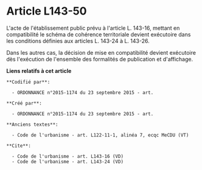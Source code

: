 # Article L143-50

L'acte de l'établissement public prévu à l'article L. 143-16, mettant en compatibilité le schéma de cohérence territoriale
devient exécutoire dans les conditions définies aux articles L. 143-24 à L. 143-26. 

Dans les autres cas, la décision de mise en compatibilité devient exécutoire dès l'exécution de l'ensemble des formalités de
publication et d'affichage.

**Liens relatifs à cet article**

	**Codifié par**:

	  - ORDONNANCE n°2015-1174 du 23 septembre 2015 - art.

	**Créé par**:

	  - ORDONNANCE n°2015-1174 du 23 septembre 2015 - art.

	**Anciens textes**:

	  - Code de l'urbanisme - art. L122-11-1, alinéa 7, ecqc MeCDU (VT)

	**Cite**:

	  - Code de l'urbanisme - art. L143-16 (VD)
	  - Code de l'urbanisme - art. L143-24 (VD)
